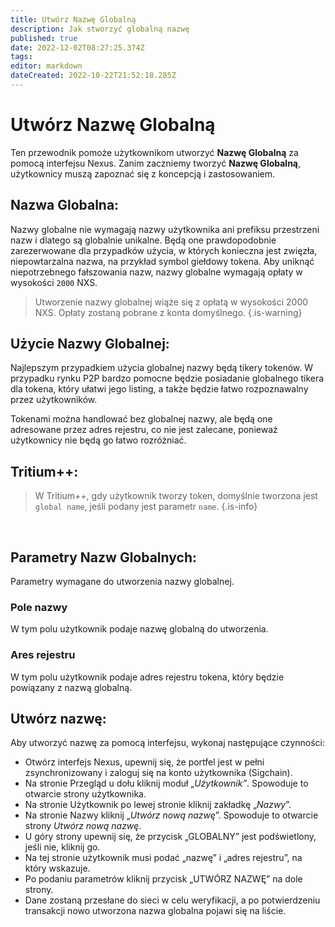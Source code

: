 ```yaml
---
title: Utwórz Nazwę Globalną
description: Jak stworzyć globalną nazwę
published: true
date: 2022-12-02T08:27:25.374Z
tags: 
editor: markdown
dateCreated: 2022-10-22T21:52:18.285Z
---
```


# Utwórz Nazwę Globalną

Ten przewodnik pomoże użytkownikom utworzyć **Nazwę Globalną** za pomocą interfejsu Nexus. Zanim zaczniemy tworzyć **Nazwę Globalną**, użytkownicy muszą zapoznać się z koncepcją i zastosowaniem.

## Nazwa Globalna:

Nazwy globalne nie wymagają nazwy użytkownika ani prefiksu przestrzeni nazw i dlatego są globalnie unikalne. Będą one prawdopodobnie zarezerwowane dla przypadków użycia, w których konieczna jest zwięzła, niepowtarzalna nazwa, na przykład symbol giełdowy tokena. Aby uniknąć niepotrzebnego fałszowania nazw, nazwy globalne wymagają opłaty w wysokości `2000` NXS.


> Utworzenie nazwy globalnej wiąże się z opłatą w wysokości 2000 NXS. Opłaty zostaną pobrane z konta domyślnego.
{.is-warning}


## Użycie Nazwy Globalnej:

Najlepszym przypadkiem użycia globalnej nazwy będą tikery tokenów. W przypadku rynku P2P bardzo pomocne będzie posiadanie globalnego tikera dla tokena, który ułatwi jego listing, a także będzie łatwo rozpoznawalny przez użytkowników.

Tokenami można handlować bez globalnej nazwy, ale będą one adresowane przez adres rejestru, co nie jest zalecane, ponieważ użytkownicy nie będą go łatwo rozróżniać.


## Tritium++:

> W Tritium++, gdy użytkownik tworzy token, domyślnie tworzona jest `global name`, jeśli podany jest parametr `name`.
{.is-info}

&nbsp;
## Parametry Nazw Globalnych:

Parametry wymagane do utworzenia nazwy globalnej.

### Pole nazwy

W tym polu użytkownik podaje nazwę globalną do utworzenia.

### Ares rejestru

W tym polu użytkownik podaje adres rejestru tokena, który będzie powiązany z nazwą globalną.

## Utwórz nazwę:

Aby utworzyć nazwę za pomocą interfejsu, wykonaj następujące czynności:

* Otwórz interfejs Nexus, upewnij się, że portfel jest w pełni zsynchronizowany i zaloguj się na konto użytkownika (Sigchain).
* Na stronie Przegląd u dołu kliknij moduł „_Użytkownik”_. Spowoduje to otwarcie strony użytkownika.
* Na stronie Użytkownik po lewej stronie kliknij zakładkę „_Nazwy_”.
* Na stronie Nazwy kliknij „_Utwórz nową nazwę_”. Spowoduje to otwarcie strony _Utwórz nową nazwę_.
* U góry strony upewnij się, że przycisk „GLOBALNY” jest podświetlony, jeśli nie, kliknij go.
* Na tej stronie użytkownik musi podać „nazwę” i „adres rejestru”, na który wskazuje.&#x20;
* Po podaniu parametrów kliknij przycisk „UTWÓRZ NAZWĘ” na dole strony.
* Dane zostaną przesłane do sieci w celu weryfikacji, a po potwierdzeniu transakcji nowo utworzona nazwa globalna pojawi się na liście.